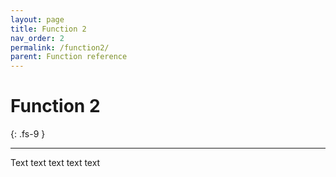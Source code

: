 ```yaml
---
layout: page
title: Function 2
nav_order: 2
permalink: /function2/
parent: Function reference
---
```


# Function 2
{: .fs-9 }

---

Text text text text text
